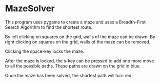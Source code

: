 # MazeSolver
This program uses pygame to create a maze and uses a Breadth-First Search Algorithm to find the shortest route.

By left clicking on squares on the grid, walls of the maze can be drawn.
By right clicking on squares on the grid, walls of the maze can be removed.

Clicking the space-key locks the maze.

After the maze is locked, the s-key can be pressed to add one more move to all the possible paths.
These paths are drawn on the grid in blue. 

Once the maze has been solved, the shortest path will turn red.



